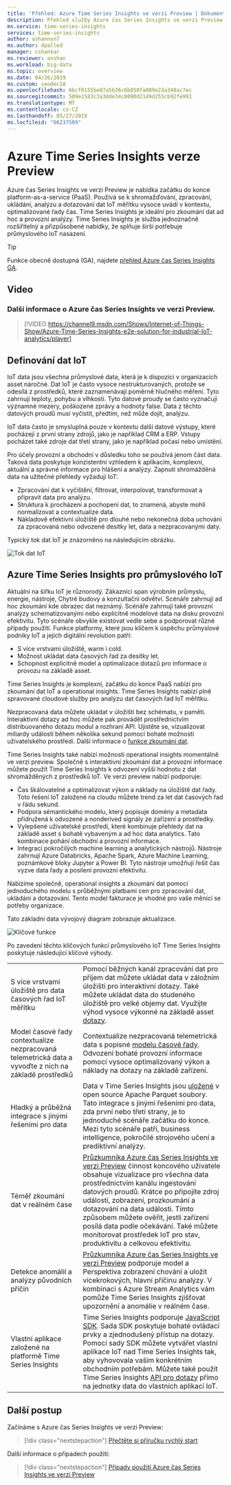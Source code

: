 ```yaml
---
title: 'Přehled: Azure Time Series Insights ve verzi Preview | Dokumentace Microsoftu'
description: Přehled služby Azure čas Series Insights ve verzi Preview.
ms.service: time-series-insights
services: time-series-insights
author: ashannon7
ms.author: dpalled
manager: cshankar
ms.reviewer: anshan
ms.workload: big-data
ms.topic: overview
ms.date: 04/26/2019
ms.custom: seodec18
ms.openlocfilehash: 6bcf0155be87a5b36c6b850fa889e23a340ac7ec
ms.sourcegitcommit: 509e1583c3a3dde34c8090d2149d255cb92fe991
ms.translationtype: MT
ms.contentlocale: cs-CZ
ms.lasthandoff: 05/27/2019
ms.locfileid: "66237509"
---
```

# <a name="azure-time-series-insights-preview"></a>Azure Time Series Insights verze Preview

Azure čas Series Insights ve verzi Preview je nabídka začátku do konce platform-as-a-service (PaaS). Používá se k shromažďování, zpracování, ukládání, analýzu a dotazování dat IoT měřítku vysoce uvádí v kontextu, optimalizované řady čas. Time Series Insights je ideální pro zkoumání dat ad hoc a provozní analýzy. Time Series Insights je služba jednoznačně rozšiřitelný a přizpůsobené nabídky, že splňuje širší potřebuje průmyslového IoT nasazení.

> [!TIP]
> Funkce obecně dostupná (GA), najdete [přehled Azure čas Series Insights GA](time-series-insights-overview.md).

## <a name="video"></a>Video

### <a name="learn-more-about-azure-time-series-insights-preview-br"></a>Další informace o Azure čas Series Insights ve verzi Preview. </br>

> [!VIDEO https://channel9.msdn.com/Shows/Internet-of-Things-Show/Azure-Time-Series-Insights-e2e-solution-for-industrial-IoT-analytics/player]

## <a name="define-iot-data"></a>Definování dat IoT

IoT data jsou všechna průmyslové data, která je k dispozici v organizacích asset náročné. Dat IoT je často vysoce nestrukturovaných, protože se odesílá z prostředků, které zaznamenávají poměrně hlučného měření. Tyto zahrnují teploty, pohybu a vlhkosti. Tyto datové proudy se často vyznačují významné mezery, poškozené zprávy a hodnoty false. Data z těchto datových proudů musí vyčistit, předtím, než může dojít, analýzu.

IoT data často je smysluplná pouze v kontextu další datové výstupy, které pocházejí z první strany zdrojů, jako je například CRM a ERP. Vstupy pocházet také zdroje dat třetí strany, jako je například počasí nebo umístění.

Pro účely provozní a obchodní v důsledku toho se používá jenom část data. Taková data poskytuje konzistentní vzhledem k aplikacím, komplexní, aktuální a správné informace pro hlášení a analýzy. Zapnutí shromážděná data na užitečné přehledy vyžadují IoT:

* Zpracování dat k vyčištění, filtrovat, interpolovat, transformovat a připravit data pro analýzu.
* Struktura k procházení a pochopení dat, to znamená, abyste mohli normalizovat a contextualize data.
* Nákladově efektivní úložiště pro dlouhé nebo nekonečná doba uchování za zpracovaná nebo odvozené desítky let, data a nezpracovanými daty.

Typický tok dat IoT je znázorněno na následujícím obrázku.

  ![Tok dat IoT][1]

## <a name="azure-time-series-insights-for-industrial-iot"></a>Azure Time Series Insights pro průmyslového IoT

Aktuální na šířku IoT je různorodý. Zákazníci span výrobním průmyslu, energie, nástroje, Chytré budovy a konzultační odvětví. Scénáře zahrnují ad hoc zkoumání kde obrazec dat neznámý. Scénáře zahrnují také provozní analýzy schematizovanými nebo explicitně modelové data na disku provozní efektivitu. Tyto scénáře obvykle existovat vedle sebe a podporovat různé případy použití. Funkce platformy, které jsou klíčem k úspěchu průmyslové podniky IoT a jejich digitální revolution patří:

- S více vrstvami úložiště, warm i cold.
- Možnost ukládat data časových řad za desítky let.
- Schopnost explicitně model a optimalizace dotazů pro informace o provozu na základě asset.

Time Series Insights je komplexní, začátku do konce PaaS nabízí pro zkoumání dat IoT a operational insights. Time Series Insights nabízí plně spravované cloudové služby pro analýzu dat časových řad IoT měřítku.

Nezpracovaná data můžete ukládat v úložišti bez schématu, v paměti. Interaktivní dotazy ad hoc můžete pak provádět prostřednictvím distribuovaného dotazu modul a rozhraní API. Ujistěte se, vizualizovat miliardy událostí během několika sekund pomocí bohaté možnosti uživatelského prostředí. Další informace o [funkce zkoumání dat](./time-series-insights-overview.md).

Time Series Insights také nabízí možnosti operational insights momentálně ve verzi preview. Společně s interaktivní zkoumání dat a provozní informace můžete použít Time Series Insights k odvození vyšší hodnotu z dat shromážděných z prostředků IoT. Ve verzi preview nabízí podporuje:

* Čas škálovatelné a optimalizovat výkon a náklady na úložiště dat řady. Toto řešení IoT založené na cloudu můžete trend za let dat časových řad v řádu sekund.
* Podpora sémantického modelu, který popisuje domény a metadata přidružená k odvozené a nonderived signály ze zařízení a prostředky.
* Vylepšené uživatelské prostředí, které kombinuje přehledy dat na základě asset s bohatě vybaveným a ad hoc data analytics. Tato kombinace pohání obchodní a provozní informace.
* Integrací pokročilých machine learning a analytických nástrojů. Nástroje zahrnují Azure Databricks, Apache Spark, Azure Machine Learning, poznámkové bloky Jupyter a Power BI. Tyto nástroje umožňují řešit čas vyzve data řady a posílení provozní efektivitu.

Nabízíme společně, operational insights a zkoumání dat pomocí jednoduchého modelu s průběžnými platbami cen pro zpracování dat, ukládání a dotazování. Tento model fakturace je vhodné pro vaše měnící se potřeby organizace.

Tato základní data vývojový diagram zobrazuje aktualizace.

  ![Klíčové funkce][2]

Po zavedení těchto klíčových funkcí průmyslového IoT Time Series Insights poskytuje následující klíčové výhody.

| | |
| ---| ---|
| S více vrstvami úložiště pro data časových řad IoT měřítku | Pomocí běžných kanál zpracování dat pro příjem dat můžete ukládat data v záložním úložišti pro interaktivní dotazy. Také můžete ukládat data do studeného úložiště pro velké objemy dat. Využijte výhod vysoce výkonné na základě asset [dotazy](./time-series-insights-update-tsq.md). |
| Model časové řady contextualize nezpracovaná telemetrická data a vyvoďte z nich na základě prostředků | Contextualize nezpracovaná telemetrická data s popisné [modelu časové řady](./time-series-insights-update-tsm.md). Odvození bohaté provozní informace pomocí vysoce optimalizovaný výkon a náklady na dotazy na základě zařízení. |
| Hladký a průběžná integrace s jinými řešeními pro data | Data v Time Series Insights jsou [uložené](./time-series-insights-update-storage-ingress.md) v open source Apache Parquet soubory. Tato integrace s jinými řešeními pro data, zda první nebo třetí strany, je to jednoduché scénáře začátku do konce. Mezi tyto scénáře patří, business intelligence, pokročilé strojového učení a prediktivní analýzy. |
| Téměř zkoumání dat v reálném čase | [Průzkumníka Azure čas Series Insights ve verzi Preview](./time-series-insights-update-explorer.md) činnost koncového uživatele obsahuje vizualizace pro všechna data prostřednictvím kanálu ingestování datových proudů. Krátce po připojíte zdroj událostí, zobrazení, prozkoumání a dotazování na data události. Tímto způsobem můžete ověřit, jestli zařízení posílá data podle očekávání. Také můžete monitorovat prostředek IoT pro stav, produktivitu a celkovou efektivitu. |
| Detekce anomálií a analýzy původních příčin | [Průzkumníka Azure čas Series Insights ve verzi Preview](./time-series-insights-update-explorer.md) podporuje model a Perspektiva zobrazení chování a uložit vícekrokových, hlavní příčinu analýzy. V kombinaci s Azure Stream Analytics vám pomůže Time Series Insights zjišťovat upozornění a anomálie v reálném čase. |
| Vlastní aplikace založené na platformě Time Series Insights | Time Series Insights podporuje [JavaScript SDK](./tutorial-explore-js-client-lib.md). Sada SDK poskytuje bohaté ovládací prvky a zjednodušený přístup na dotazy. Pomocí sady SDK můžete vytvářet vlastní aplikace IoT nad Time Series Insights tak, aby vyhovovala vašim konkrétním obchodním potřebám. Můžete také použít Time Series Insights [API pro dotazy](./time-series-insights-update-tsq.md) přímo na jednotky data do vlastních aplikací IoT. |

## <a name="next-steps"></a>Další postup

Začínáme s Azure čas Series Insights ve verzi Preview:

> [!div class="nextstepaction"]
> [Přečtěte si příručku rychlý start](./time-series-insights-update-quickstart.md)

Další informace o případech použití:

> [!div class="nextstepaction"]
> [Případy použití Azure čas Series Insights ve verzi Preview](./time-series-insights-update-use-cases.md)

<!-- Images -->
[1]: media/v2-update-overview/overview_one.png
[2]: media/v2-update-overview/overview_two.png
